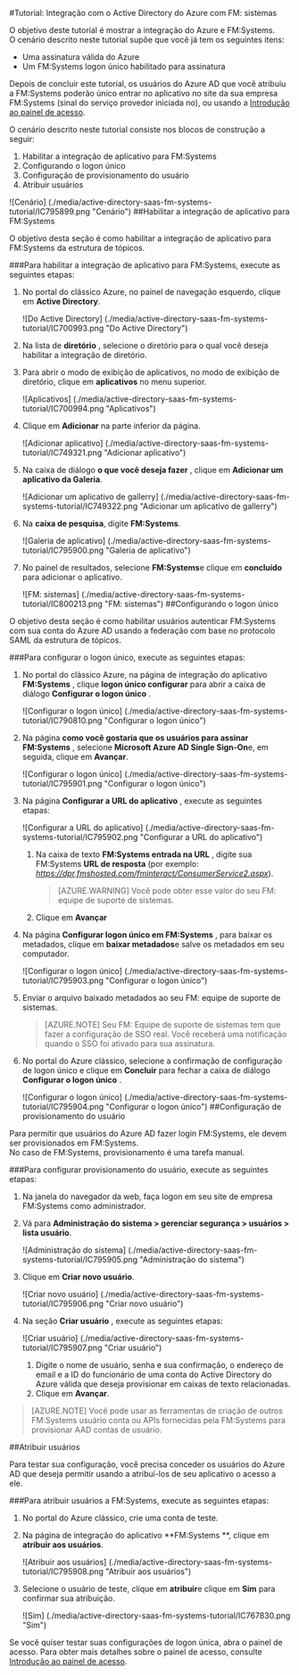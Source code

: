 <properties 
    pageTitle="Tutorial: Integração com o Active Directory do Azure com FM: sistemas | Microsoft Azure" 
    description="Saiba como usar FM: sistemas com o Azure Active Directory para habilitar o logon único, provisionamento automatizado e muito mais!" 
    services="active-directory" 
    authors="jeevansd"  
    documentationCenter="na" 
    manager="femila"/>
<tags 
    ms.service="active-directory" 
    ms.devlang="na" 
    ms.topic="article" 
    ms.tgt_pltfrm="na" 
    ms.workload="identity" 
    ms.date="09/29/2016" 
    ms.author="jeedes" />

#<a name="tutorial-azure-active-directory-integration-with-fm-systems"></a>Tutorial: Integração com o Active Directory do Azure com FM: sistemas
  
O objetivo deste tutorial é mostrar a integração do Azure e FM:Systems.  
O cenário descrito neste tutorial supõe que você já tem os seguintes itens:

-   Uma assinatura válida do Azure
-   Um FM:Systems logon único habilitado para assinatura
  
Depois de concluir este tutorial, os usuários do Azure AD que você atribuiu a FM:Systems poderão único entrar no aplicativo no site da sua empresa FM:Systems (sinal do serviço provedor iniciada no), ou usando a [Introdução ao painel de acesso](active-directory-saas-access-panel-introduction.md).
  
O cenário descrito neste tutorial consiste nos blocos de construção a seguir:

1.  Habilitar a integração de aplicativo para FM:Systems
2.  Configurando o logon único
3.  Configuração de provisionamento do usuário
4.  Atribuir usuários

![Cenário] (./media/active-directory-saas-fm-systems-tutorial/IC795899.png "Cenário")
##<a name="enabling-the-application-integration-for-fmsystems"></a>Habilitar a integração de aplicativo para FM:Systems
  
O objetivo desta seção é como habilitar a integração de aplicativo para FM:Systems da estrutura de tópicos.

###<a name="to-enable-the-application-integration-for-fmsystems-perform-the-following-steps"></a>Para habilitar a integração de aplicativo para FM:Systems, execute as seguintes etapas:

1.  No portal do clássico Azure, no painel de navegação esquerdo, clique em **Active Directory**.

    ![Do Active Directory] (./media/active-directory-saas-fm-systems-tutorial/IC700993.png "Do Active Directory")

2.  Na lista de **diretório** , selecione o diretório para o qual você deseja habilitar a integração de diretório.

3.  Para abrir o modo de exibição de aplicativos, no modo de exibição de diretório, clique em **aplicativos** no menu superior.

    ![Aplicativos] (./media/active-directory-saas-fm-systems-tutorial/IC700994.png "Aplicativos")

4.  Clique em **Adicionar** na parte inferior da página.

    ![Adicionar aplicativo] (./media/active-directory-saas-fm-systems-tutorial/IC749321.png "Adicionar aplicativo")

5.  Na caixa de diálogo **o que você deseja fazer** , clique em **Adicionar um aplicativo da Galeria**.

    ![Adicionar um aplicativo de gallerry] (./media/active-directory-saas-fm-systems-tutorial/IC749322.png "Adicionar um aplicativo de gallerry")

6.  Na **caixa de pesquisa**, digite **FM:Systems**.

    ![Galeria de aplicativo] (./media/active-directory-saas-fm-systems-tutorial/IC795900.png "Galeria de aplicativo")

7.  No painel de resultados, selecione **FM:Systems**e clique em **concluído** para adicionar o aplicativo.

    ![FM: sistemas] (./media/active-directory-saas-fm-systems-tutorial/IC800213.png "FM: sistemas")
##<a name="configuring-single-sign-on"></a>Configurando o logon único
  
O objetivo desta seção é como habilitar usuários autenticar FM:Systems com sua conta do Azure AD usando a federação com base no protocolo SAML da estrutura de tópicos.

###<a name="to-configure-single-sign-on-perform-the-following-steps"></a>Para configurar o logon único, execute as seguintes etapas:

1.  No portal do clássico Azure, na página de integração do aplicativo **FM:Systems** , clique **logon único configurar** para abrir a caixa de diálogo **Configurar o logon único** .

    ![Configurar o logon único] (./media/active-directory-saas-fm-systems-tutorial/IC790810.png "Configurar o logon único")

2.  Na página **como você gostaria que os usuários para assinar FM:Systems** , selecione **Microsoft Azure AD Single Sign-On**e, em seguida, clique em **Avançar**.

    ![Configurar o logon único] (./media/active-directory-saas-fm-systems-tutorial/IC795901.png "Configurar o logon único")

3.  Na página **Configurar a URL do aplicativo** , execute as seguintes etapas:

    ![Configurar a URL do aplicativo] (./media/active-directory-saas-fm-systems-tutorial/IC795902.png "Configurar a URL do aplicativo")

    1.  Na caixa de texto **FM:Systems entrada na URL** , digite sua FM:Systems **URL de resposta** (por exemplo: *https://dpr.fmshosted.com/fminteract/ConsumerService2.aspx*).  

        >[AZURE.WARNING] Você pode obter esse valor do seu FM: equipe de suporte de sistemas.

    2.  Clique em **Avançar**

4.  Na página **Configurar logon único em FM:Systems** , para baixar os metadados, clique em **baixar metadados**e salve os metadados em seu computador.

    ![Configurar o logon único] (./media/active-directory-saas-fm-systems-tutorial/IC795903.png "Configurar o logon único")

5.  Enviar o arquivo baixado metadados ao seu FM: equipe de suporte de sistemas.

    >[AZURE.NOTE] Seu FM: Equipe de suporte de sistemas tem que fazer a configuração de SSO real.
Você receberá uma notificação quando o SSO foi ativado para sua assinatura.

6.  No portal do Azure clássico, selecione a confirmação de configuração de logon único e clique em **Concluir** para fechar a caixa de diálogo **Configurar o logon único** .

    ![Configurar o logon único] (./media/active-directory-saas-fm-systems-tutorial/IC795904.png "Configurar o logon único")
##<a name="configuring-user-provisioning"></a>Configuração de provisionamento do usuário
  
Para permitir que usuários do Azure AD fazer login FM:Systems, ele devem ser provisionados em FM:Systems.  
No caso de FM:Systems, provisionamento é uma tarefa manual.

###<a name="to-configure-user-provisioning-perform-the-following-steps"></a>Para configurar provisionamento do usuário, execute as seguintes etapas:

1.  Na janela do navegador da web, faça logon em seu site de empresa FM:Systems como administrador.

2.  Vá para **Administração do sistema \> gerenciar segurança \> usuários \> lista usuário**.

    ![Administração do sistema] (./media/active-directory-saas-fm-systems-tutorial/IC795905.png "Administração do sistema")

3.  Clique em **Criar novo usuário**.

    ![Criar novo usuário] (./media/active-directory-saas-fm-systems-tutorial/IC795906.png "Criar novo usuário")

4.  Na seção **Criar usuário** , execute as seguintes etapas:

    ![Criar usuário] (./media/active-directory-saas-fm-systems-tutorial/IC795907.png "Criar usuário")

    1.  Digite o nome de usuário, senha e sua confirmação, o endereço de email e a ID do funcionário de uma conta do Active Directory do Azure válida que deseja provisionar em caixas de texto relacionadas.
    2.  Clique em **Avançar**.

>[AZURE.NOTE] Você pode usar as ferramentas de criação de outros FM:Systems usuário conta ou APIs fornecidas pela FM:Systems para provisionar AAD contas de usuário.

##<a name="assigning-users"></a>Atribuir usuários
  
Para testar sua configuração, você precisa conceder os usuários do Azure AD que deseja permitir usando a atribuí-los de seu aplicativo o acesso a ele.

###<a name="to-assign-users-to-fmsystems-perform-the-following-steps"></a>Para atribuir usuários a FM:Systems, execute as seguintes etapas:

1.  No portal do Azure clássico, crie uma conta de teste.

2.  Na página de integração do aplicativo **FM:Systems **, clique em **atribuir aos usuários**.

    ![Atribuir aos usuários] (./media/active-directory-saas-fm-systems-tutorial/IC795908.png "Atribuir aos usuários")

3.  Selecione o usuário de teste, clique em **atribuir**e clique em **Sim** para confirmar sua atribuição.

    ![Sim] (./media/active-directory-saas-fm-systems-tutorial/IC767830.png "Sim")
  
Se você quiser testar suas configurações de logon única, abra o painel de acesso. Para obter mais detalhes sobre o painel de acesso, consulte [Introdução ao painel de acesso](active-directory-saas-access-panel-introduction.md).